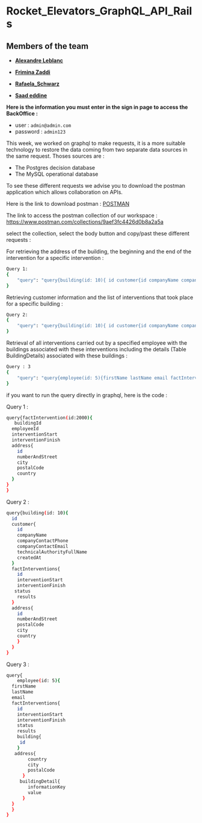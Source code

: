 # Rocket_Elevators_GraphQL_API_Rails

## Members of the team

- **[Alexandre Leblanc](https://github.com/CptnWookie)**

- **[Frimina Zaddi](https://github.com/frimina)**

- **[Rafaela_Schwarz](https://github.com/rafa-3111)**

- **[Saad eddine](https://github.com/saadeddinne)**


**Here is the information you must enter in the sign in page to access the BackOffice :**

- user : `admin@admin.com`
- password : `admin123`

This week, we worked on graphql to make requests, it is a more suitable technology to restore the data coming 
from two separate data sources in the same request. Thoses sources are : 

- The Postgres decision database
- The MySQL operational database


To see these different requests we advise you to download the postman application which allows collaboration on APIs.

Here is the link to download postman : [POSTMAN](https://www.postman.com/)

The link to access the postman collection of our workspace : https://www.postman.com/collections/9aef3fc4426d0b8a2a5a

select the collection, select the body button and copy/past these different requests : 

For retrieving the address of the building, the beginning and the end of the intervention for a specific intervention :  

```sh
Query 1:
{
    "query": "query{building(id: 10){ id customer{id companyName companyContactPhone companyContactEmail    technicalAuthorityFullName createdAt } factInterventions{id interventionStart interventionFinish status results }address{id numberAndStreet postalCode city country}}}"
}
```

Retrieving customer information and the list of interventions that took place for a specific building : 
```sh
Query 2:
{
    "query": "query{building(id: 10){ id customer{id companyName companyContactPhone companyContactEmail    technicalAuthorityFullName createdAt } factInterventions{id interventionStart interventionFinish status results }address{id numberAndStreet postalCode city country}}}"
}
```

Retrieval of all interventions carried out by a specified employee with the buildings associated with these interventions including the details (Table BuildingDetails) associated with these buildings : 

```sh
Query : 3
{
    "query": "query{employee(id: 5){firstName lastName email factInterventions{ id interventionStart interventionFinish status results building{id} address{country city postalCode } buildingDetail{ informationKey value}}}}"
}
```


if you want to run the query directly in graphql, here is the code : 

Query 1 :

```sh
query{factIntervention(id:2000){
   buildingId
  employeeId
  interventionStart
  interventionFinish
  address{
    id
    numberAndStreet
    city
    postalCode
    country
  }
}
}
```
Query 2 :

```sh
query{building(id: 10){
  id
  customer{
    id
    companyName
    companyContactPhone
    companyContactEmail
    technicalAuthorityFullName
    createdAt    
  }
  factInterventions{
    id
    interventionStart
    interventionFinish
   status
    results
  }
  address{
    id   
    numberAndStreet
    postalCode
    city
    country
  	}
  }
}
```
Query 3 :

```sh
query{
    employee(id: 5){
  firstName
  lastName
  email
  factInterventions{
    id
    interventionStart
    interventionFinish
    status
    results
    building{
     id
    }
   address{
        country
        city
        postalCode
      } 
     buildingDetail{
        informationKey
      	value
      }
  } 
  }
}
```
